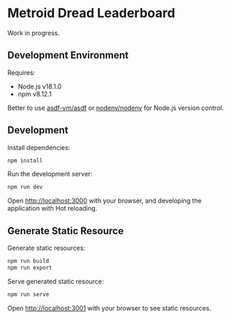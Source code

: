 # Metroid Dread Leaderboard

Work in progress.

## Development Environment

Requires:

- Node.js v18.1.0
- npm v8.12.1

Better to use [asdf-vm/asdf](https://github.com/asdf-vm/asdf) or [nodenv/nodenv](https://github.com/nodenv/nodenv) for Node.js version control.

## Development

Install dependencies:

```bash
npm install
```

Run the development server:

```bash
npm run dev
```

Open [http://localhost:3000](http://localhost:3000) with your browser, and developing the application with Hot reloading.

## Generate Static Resource

Generate static resources:

```bash
npm run build
npm run export
```

Serve generated static resource:

```bash
npm run serve
```

Open [http://localhost:3001](http://localhost:3001) with your browser to see static resources.
